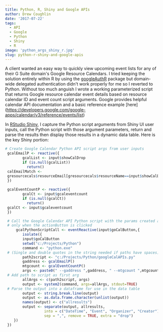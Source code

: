```yaml
---
title: Python, R, Shiny and Google APIs
author: Drew Coughlin
date: '2017-07-22'
tags:
  - API
  - Google
  - Python
  - Shiny
  - R
image: 'python_args_shiny_r.jpg'
slug: python-r-shiny-and-google-apis
---
```

A client wanted an easy way to quickly view upcoming event lists for any of their G Suite domain's Google Resource Calendars.  I tried keeping the solution entirely within R by using the [googleAuthR](https://cran.r-project.org/web/packages/googleAuthR/index.html) package but domain-wide delegated authentication didn't work properly for me so I reverted to Python.  Without too much anguish I wrote a working parameterized script that returns Google resource calendar event details based on resource calendar ID and  event count script arguments.  Google provides helpful calendar API documentation and a basic reference example [here] (https://developers.google.com/google-apps/calendar/v3/reference/events/list)

In [RStudio Shiny](https://shiny.rstudio.com/), I capture the Python script arguments from Shiny UI user inputs, call the Python script with those argument parameters, return and parse the results then display those results in a dynamic data table.  Here is the key Shiny portion:
```r
# Create Google Calendar Python API script args from user inputs
 gcalEmailP <- reactive({
		gcalList <- input$showCalDrop
		if (is.null(gcalList))
		  return()
 calEmailMatch <-
 gresourcecals$resourceEmail[gresourcecals$resourceName==input$showCalDrop]
 })
	
 gcalEventCountP <- reactive({
		gcalCt <- input$gcaleventcount
		if (is.null(gcalCt))
		  return()
 gcalCt <- input$gcaleventcount
 })

 # Call the Google Calendar API Python script with the params created above
 # only when the actionButton is clicked
	 gcalPythonScriptCall <- eventReactive(input$goCalButton,{    
		isolate({      
		input$goCalButton
		setwd("c:/Projects/Python")
		command <- "python.exe"
 # (Single and double quotes in the string needed if paths have spaces)
		path2script <- "c:/Projects/Python/googleCalAPIs.py"
		gaddress <- gcalEmailP()
		mtgcount <- gcalEventCountP()
		args <- paste0(" --gaddress ",gaddress, " --mtgcount ",mtgcount)
 # Add path to script as first arg
		allArgs <- c(path2script, args)
		output <- system2(command, args=allArgs, stdout=TRUE)
 # Parse the output into a dataframe for use in the data table
		output <- string.break.line(output)
		output <- as.data.frame.character(unlist(output))
		names(output) <- c("allresults")
		output <- separate(output, allresults,
		          into = c("DateTime", "Event", "Organizer", "Creator"), 
		          sep = ",", remove = TRUE, extra = "drop")
	})
 })
```
